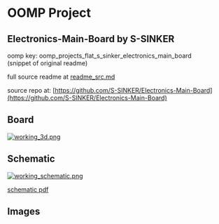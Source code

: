 # OOMP Project  
## Electronics-Main-Board  by S-SINKER  
  
oomp key: oomp_projects_flat_s_sinker_electronics_main_board  
(snippet of original readme)  
  
  
  full source readme at [readme_src.md](readme_src.md)  
  
source repo at: [https://github.com/S-SINKER/Electronics-Main-Board](https://github.com/S-SINKER/Electronics-Main-Board)  
## Board  
  
[![working_3d.png](working_3d_600.png)](working_3d.png)  
## Schematic  
  
[![working_schematic.png](working_schematic_600.png)](working_schematic.png)  
  
[schematic pdf](working_schematic.pdf)  
## Images  
